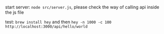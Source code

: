 start server: ```node src/server.js```, please check the way of calling api inside the js file


test: ```brew install hey``` and then ```hey -n 1000 -c 100 http://localhost:3000/api/hello/world```

